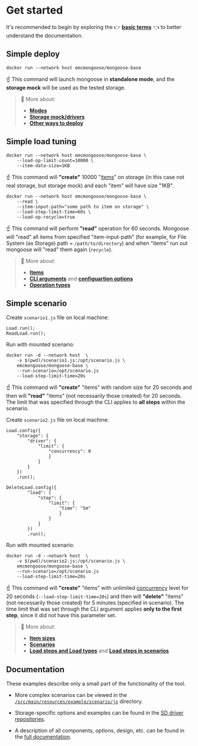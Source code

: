 # Get started 

It's recommended to begin by exploring the 👉 **[basic terms](../design/architecture#1-basic-terms)** 👈 to better understand the documentation.

## Simple deploy

```
docker run --network host emcmongoose/mongoose-base
```

☝️ This command will launch mongoose in **standalone mode**, and the **storage mock** will be used as the tested storage.

> 📘 More about:
> * **[Modes](../design/modes)**
> * **[Storage mock/drivers](../design/architecture#21-storage-driver)**
> * **[Other ways to deploy](../deployment)**

## Simple load tuning

```
docker run --network host emcmongoose/mongoose-base \
    --load-op-limit-count=10000 \
    --item-data-size=1KB
```

☝️ This command will **"create"** 10000 "[items](../design/architecture#1-basic-terms)" on storage (in this case not real storage, but storage mock) and each "item" will have size "1KB".

```
docker run --network host emcmongoose/mongoose-base \
    --read \
    --item-input-path="some path to item on storage" \
    --load-step-limit-time=60s \
    --load-op-recycle=true
```

☝️ This command will perform **"read"** operation for 60 seconds. Mongoose will "read" all items from specified "item-input-path" (for example, for File System (as Storage) path = `/path/to/directory`) and when "items" run out mongoose will "read" them again (`recycle`).

> 📘 More about:
> * **[Items](../usage/item)**
> * **[CLI arguments](../usage/input/cli)** and **[configuartion options](../usage/input/configuration)**
> * **[Operation types](../usage/load/operations/types)**

## Simple scenario

Create `scenario1.js` file on local machine:
```
Load.run();
ReadLoad.run();
```
Run with mounted scenario:
```
docker run -d --network host  \
    -v $(pwd)/scenario1.js:/opt/scenario.js \
    emcmongoose/mongoose-base \
    --run-scenario=/opt/scenario.js
    --load-step-limit-time=20s
```

☝️ This command will **"create"** "items" with random size for 20 seconds and then will **"read"** "items" (not necessarily those created) for 20 seconds. The limit that was specified through the CLI applies to **all steps** within the scenario.


Create `scenario2.js` file on local machine:
```
Load.config({
	"storage": {
		"driver": {
			"limit": {
				"concurrency": 0					
				}
			}
		}
	})
	.run();

DeleteLoad.config({
		"load": {
			"step": {
				"limit": {
					"time": "5m"
					}
				}
			}
		})
		.run();
```
Run with mounted scenario:
```
docker run -d --network host  \
    -v $(pwd)/scenario2.js:/opt/scenario.js \
    emcmongoose/mongoose-base \
    --run-scenario=/opt/scenario.js
    --load-step-limit-time=20s
```

☝️ This command will **"create"** "items" with unlimited [concurrency]() level for 20 seconds (`--load-step-limit-time=20s`) and then will **"delete"** "items" (not necessarily those created) for 5 minutes (specified in scenario). The time limit that was set through the CLI argument applies **only to the first step**, since it did not have this parameter set.

> 📘 More about:
> * **[Item sizes](../usage/item/types#11-size)**
> * **[Scenarios](../usage/input/scenarios)**
> * **[Load steps and Load types](../usage/load/steps)** and **[Load steps in scenarios](../usage/input/scenarios#21-load-step)**

## Documentation

These examples describe only a small part of the functionality of the tool.

* More complex scenarios can be viewed in the [`/src/main/resources/example/scenario/js`](/src/main/resources/example/scenario/js) directory.

* Storage-specific options and examples can be found in the [SD driver repositories](https://github.com/emc-mongoose/mongoose#bundle-contents).

* A description of all components, options, design, etc. can be found in the [full documentation](/doc#documentation).
